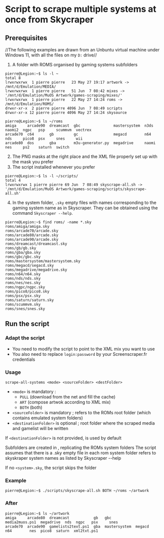 # Script to scrape multiple systems at once from Skycraper

## Prerequisites

//The following examples are drawn from an Unbuntu virtual machine under Windows 11, with all the files on my `D:` drive//

1. A folder with ROMS organised by gaming systems subfolders
```
pierre@Legion:~$ ls -l ~
total 8
lrwxrwxrwx  1 pierre pierre   23 May 27 19:17 artwork -> /mnt/d/Emulation/MEDIA/
lrwxrwxrwx  1 pierre pierre   51 Jun  7 08:42 mixes -> '/mnt/d/Emulation/MuOS Artwork/games-scraping/mixes/'
lrwxrwxrwx  1 pierre pierre   22 May 27 14:24 roms -> /mnt/d/Emulation/ROMS/
drwxr-xr-x  2 pierre pierre 4096 Jun  7 08:49 scripts
drwxr-xr-x 12 pierre pierre 4096 May 27 14:24 skysource
```
```
pierre@Legion:~$ ls ~/roms
amiga     arcade90  dreamcast  gbc               mastersystem  n3ds   naomi2  ngpc   psp     scummvm  vectrex
arcade70  c64       gb         gc                megacd        n64    nds     pico8  psx     snes     wii
arcade80  dos       gba        m3u-generator.py  megadrive     naomi  nes     ps2    saturn  switch
```
2. The PNG masks at the right place and the XML file properly set up with the mask you prefer
3. The script installed whenever you prefer
```
pierre@Legion:~$ ls -l ~/scripts/
total 4
lrwxrwxrwx 1 pierre pierre 69 Jun  7 08:49 skyscrape-all.sh -> '/mnt/d/Emulation/MuOS Artwork/games-scraping/scripts/skyscrape-all.sh'
```
4. In the system folder, `.sky` empty files with names corresponding to the gaming system name as in Skyscraper. They can be obtained using the command `Skyscraper --help`.
```
pierre@Legion:~$ find roms/ -name *.sky
roms/amiga/amiga.sky
roms/arcade70/arcade.sky
roms/arcade80/arcade.sky
roms/arcade90/arcade.sky
roms/dreamcast/dreamcast.sky
roms/gb/gb.sky
roms/gba/gba.sky
roms/gbc/gbc.sky
roms/mastersystem/mastersystem.sky
roms/megacd/segacd.sky
roms/megadrive/megadrive.sky
roms/n64/n64.sky
roms/nds/nds.sky
roms/nes/nes.sky
roms/ngpc/ngpc.sky
roms/pico8/pico8.sky
roms/psx/psx.sky
roms/saturn/saturn.sky
roms/scummvm.sky
roms/snes/snes.sky
```

## Run the script

### Adapt the script

- You need to modify the script to point to the XML mix you want to use
- You also need to replace `login:password` by your Screenscraper.fr credentials

### Usage

```
scrape-all-systems <mode> <sourceFolder> <destFolder>
```

- `<mode>` is mandatory :
  - `PULL` (download from the net and fill the cache)
  - `ART`  (compose artwok according to XML mix)
  - `BOTH` (both)
- `<sourceFolder>` is mandatory ; refers to the ROMs root folder (which contains emulated system folders)
- `<destinationFolder>` is optional ; root folder where the scraped media and gamelist will be written

If `<destinationFolder>` is not provided, <sourceFolder> is used by default

Subfolders are created in <destinationFolder>, replicating the ROMs system folders
The script assumes that there is a <system>.sky empty file in each rom system folder <system> refers to skyskraper system names as listed by Skyscraper --help 

If no `<system>.sky`, the script skips the folder

### Example

```
pierre@Legion:~$ ./scripts/skyscrape-all.sh BOTH ~/roms ~/artwork
```

### After

```
pierre@Legion:~$ ls ~/artwork
amiga     arcade80  dreamcast           gb   gbc           media2muos.ps1  megadrive  nds  ngpc   psx     snes
arcade70  arcade90  gamelists2text.ps1  gba  mastersystem  megacd          n64        nes  pico8  saturn  xml2txt.ps1
```

